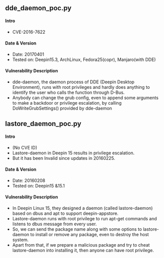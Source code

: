 

## dde_daemon_poc.py
#### Intro
* CVE-2016-7622

#### Date & Version
* Date: 20170401
* Tested on:  Deepin15.3,  ArchLinux, Fedora25(copr), Manjaro(with DDE)

#### Vulnerability Description
* dde-daemon, the daemon process of DDE (Deepin Desktop Environment), runs with root privileges and hardly does anything to
identify the user who calls the function through D-Bus. 
* Anybody can change the grub config, even to append some arguments to make a backdoor or privilege escalation, by calling DoWriteGrubSettings() provided by dde-daemon


## lastore_daemon_poc.py
#### Intro
*  (No CVE ID)
* Lastore-daemon in Deepin 15 results in privilege escalation.
* But it has been Invalid since updates in 20160225.

#### Date & Version
* Date: 20160208
* Tested on:  Deepin15 &15.1 

#### Vulnerability Description
* In Deepin Linux 15, they designed a daemon (called lastore-daemon) based on dbus and apt to support deepin-appstore.
* Lastore-daemon runs with root privilege to run apt-get commands and listens  to dbus message from every user.
* So, we can send the package name along with some options to lastore-daemon to install or remove any package, even to destroy the host system.
* Apart from that, if we prepare a malicious package and try to cheat lastore-daemon into installing it, then anyone can have root privilege.


